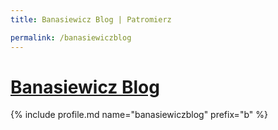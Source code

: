 ```yaml
---
title: Banasiewicz Blog | Patromierz

permalink: /banasiewiczblog
---
```


# [Banasiewicz Blog](https://patronite.pl/banasiewiczblog)

{% include profile.md name="banasiewiczblog" prefix="b" %}
